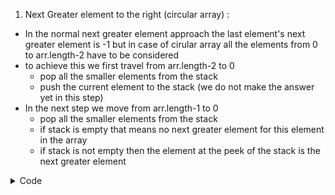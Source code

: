 1. Next Greater element to the right (circular array) :
  - In the normal next greater element approach the last element's next greater element is -1 but in case of cirular array all the elements from 0 to arr.length-2 have to be considered
  - to achieve this we first travel from arr.length-2 to 0 
    - pop all the smaller elements from the stack
    - push the current element to the stack (we do not make the answer yet in this step)
  - In the next step we move from arr.length-1 to 0 
    - pop all the smaller elements from the stack
    - if stack is empty that means no next greater element for this element in the array
    - if stack is not empty then the element at the peek of the stack is the next greater element
  
<details><summary>Code</summary>
<p>

```java
  
  
class Solution {
  public int[] nextGreaterElements(int[] nums) {
      int n = nums.length;
      int[] nge = new int[n];
      Stack<Integer> st = new Stack<>();
      st.push(nums[n-1]);
      for(int i = n-2;i>=0;i--){
          while(st.size()>0 && st.peek()<=nums[i]){
              st.pop();
          }
          st.push(nums[i]);
      }

      for(int i = n-1;i>=0;i--){
          while(st.size()>0 && st.peek()<=nums[i]){
              st.pop();
          }
          if(st.size() == 0){
              nge[i] = -1;
          }else{
              nge[i] = st.peek();
          }
          st.push(nums[i]);
      }
      return nge;

  }
}
      
   
</p>
</details>
